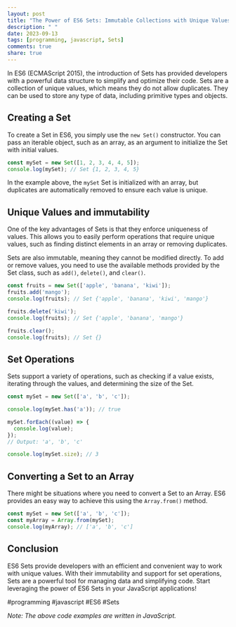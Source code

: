 ```yaml
---
layout: post
title: "The Power of ES6 Sets: Immutable Collections with Unique Values"
description: " "
date: 2023-09-13
tags: [programming, javascript, Sets]
comments: true
share: true
---
```


In ES6 (ECMAScript 2015), the introduction of Sets has provided developers with a powerful data structure to simplify and optimize their code. Sets are a collection of unique values, which means they do not allow duplicates. They can be used to store any type of data, including primitive types and objects.

## Creating a Set

To create a Set in ES6, you simply use the `new Set()` constructor. You can pass an iterable object, such as an array, as an argument to initialize the Set with initial values.

```javascript
const mySet = new Set([1, 2, 3, 4, 4, 5]);
console.log(mySet); // Set {1, 2, 3, 4, 5}
```

In the example above, the `mySet` Set is initialized with an array, but duplicates are automatically removed to ensure each value is unique.

## Unique Values and immutability

One of the key advantages of Sets is that they enforce uniqueness of values. This allows you to easily perform operations that require unique values, such as finding distinct elements in an array or removing duplicates.

Sets are also immutable, meaning they cannot be modified directly. To add or remove values, you need to use the available methods provided by the Set class, such as `add()`, `delete()`, and `clear()`.

```javascript
const fruits = new Set(['apple', 'banana', 'kiwi']);
fruits.add('mango');
console.log(fruits); // Set {'apple', 'banana', 'kiwi', 'mango'}

fruits.delete('kiwi');
console.log(fruits); // Set {'apple', 'banana', 'mango'}

fruits.clear();
console.log(fruits); // Set {}
```

## Set Operations

Sets support a variety of operations, such as checking if a value exists, iterating through the values, and determining the size of the Set.

```javascript
const mySet = new Set(['a', 'b', 'c']);

console.log(mySet.has('a')); // true

mySet.forEach((value) => {
  console.log(value);
});
// Output: 'a', 'b', 'c'

console.log(mySet.size); // 3
```

## Converting a Set to an Array

There might be situations where you need to convert a Set to an Array. ES6 provides an easy way to achieve this using the `Array.from()` method.

```javascript
const mySet = new Set(['a', 'b', 'c']);
const myArray = Array.from(mySet);
console.log(myArray); // ['a', 'b', 'c']
```

## Conclusion

ES6 Sets provide developers with an efficient and convenient way to work with unique values. With their immutability and support for set operations, Sets are a powerful tool for managing data and simplifying code. Start leveraging the power of ES6 Sets in your JavaScript applications!

#programming #javascript #ES6 #Sets

*Note: The above code examples are written in JavaScript.*